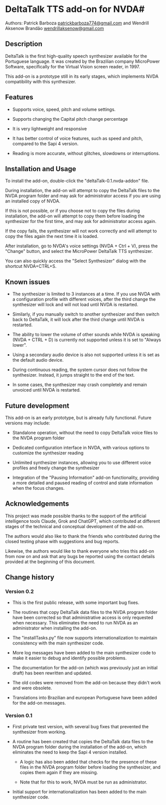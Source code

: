 # DeltaTalk TTS add-on for NVDA#

Authors: Patrick Barboza <patrickbarboza774@gmail.com> and Wendrill Aksenow Brandão <wendrillaksenow@gmail.com>

## Description

DeltaTalk is the first high-quality speech synthesizer available for the Portuguese language. It was created by the Brazilian company MicroPower Software, specifically for the Virtual Vision screen reader, in 1997.

This add-on is a prototype still in its early stages, which implements NVDA compatibility with this synthesizer.

## Features

- Supports voice, speed, pitch and volume settings.

- Supports changing the Capital pitch change percentage

- It is very lightweight and responsive

- It has better control of voice features, such as speed and pitch, compared to the Sapi 4 version.

- Reading is more accurate, without glitches, slowdowns or interruptions.

## Installation and Usage

To install the add-on, double-click the "deltaTalk-0.1.nvda-addon" file.

During installation, the add-on will attempt to copy the DeltaTalk files to the NVDA program folder and may ask for administrator access if you are using an installed copy of NVDA.

If this is not possible, or if you choose not to copy the files during installation, the add-on will attempt to copy them before loading the synthesizer for the first time, and may ask for administrator access again.

If the copy fails, the synthesizer will not work correctly and will attempt to copy the files again the next time it is loaded.

After installation, go to NVDA's voice settings (NVDA + Ctrl + V), press the "Change" button, and select the MicroPower DeltaTalk TTS synthesizer.

You can also quickly access the "Select Synthesizer" dialog with the shortcut NVDA+CTRL+S.

## Known issues

- The synthesizer is limited to 3 instances at a time. If you use NVDA with a configuration profile with different voices, after the third change the synthesizer will lock and will not load until NVDA is restarted.

- Similarly, if you manually switch to another synthesizer and then switch back to DeltaTalk, it will lock after the third change until NVDA is restarted.

- The ability to lower the volume of other sounds while NVDA is speaking (NVDA + CTRL + D) is currently not supported unless it is set to "Always lower".

- Using a secondary audio device is also not supported unless it is set as the default audio device.

- During continuous reading, the system cursor does not follow the synthesizer. Instead, it jumps straight to the end of the text.

- In some cases, the synthesizer may crash completely and remain unvoiced until NVDA is restarted.

## Future development

This add-on is an early prototype, but is already fully functional. Future versions may include:

- Standalone operation, without the need to copy DeltaTalk voice files to the NVDA program folder

- Dedicated configuration interface in NVDA, with various options to customize the synthesizer reading

- Unlimited synthesizer instances, allowing you to use different voice profiles and freely change the synthesizer

- Integration of the "Pausing Information" add-on functionality, providing a more detailed and paused reading of control and state information when the focus changes.

## Acknowledgements

This project was made possible thanks to the support of the artificial intelligence tools Claude, Grok and ChatGPT, which contributed at different stages of the technical and conceptual development of the add-on.

The authors would also like to thank the friends who contributed during the closed testing phase with suggestions and bug reports.

Likewise, the authors would like to thank everyone who tries this add-on from now on and ask that any bugs be reported using the contact details provided at the beginning of this document.

## Change history

### Version 0.2

- This is the first public release, with some important bug fixes.

- The routines that copy DeltaTalk data files to the NVDA program folder have been corrected so that administrative access is only requested when necessary. This eliminates the need to run NVDA as an administrator when installing the add-on.

- The "installTasks.py" file now supports internationalization to maintain consistency with the main synthesizer code.

- More log messages have been added to the main synthesizer code to make it easier to debug and identify possible problems.

- The documentation for the add-on (which was previously just an initial draft) has been rewritten and updated.

- The old codes were removed from the add-on because they didn't work and were obsolete.

- Translations into Brazilian and european Portuguese have been added for the add-on messages.

### Version 0.1

- First private test version, with several bug fixes that prevented the synthesizer from working.

- A routine has been created that copies the DeltaTalk data files to the NVDA program folder during the installation of the add-on, which eliminates the need to keep the Sapi 4 version installed.

    - A logic has also been added that checks for the presence of these files in the NVDA program folder before loading the synthesizer, and copies them again if they are missing.

    - Note that for this to work, NVDA must be run as administrator.

- Initial support for internationalization has been added to the main synthesizer code.